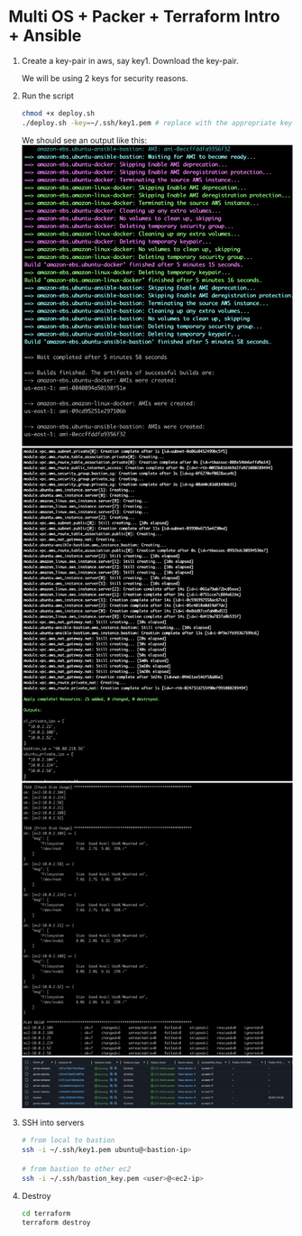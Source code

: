 # Multi OS + Packer + Terraform Intro + Ansible

1. Create a key-pair in aws, say key1. Download the key-pair.

    We will be using 2 keys for security reasons. 

2. Run the script

    ```bash
    chmod +x deploy.sh
    ./deploy.sh -key=~/.ssh/key1.pem # replace with the appropriate key path
    ```

    We should see an output like this:
    ![Screenshot Description](screenshots/packer.png)
    ![Screenshot Description](screenshots/terraform.png)
    ![Screenshot Description](screenshots/ansible.png)
    ![Screenshot Description](screenshots/aws.png)

3. SSH into servers

    ```bash
    # from local to bastion
    ssh -i ~/.ssh/key1.pem ubuntu@<bastion-ip>

    # from bastion to other ec2
    ssh -i ~/.ssh/bastion_key.pem <user>@<ec2-ip>
    ```

4. Destroy

    ```bash
    cd terraform
    terraform destroy
    ```
